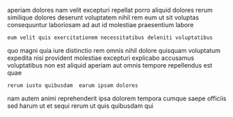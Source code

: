 <!--
title: Right-sized bandwidth-monitored support
author: Meaghan
date: 2014-12-28-1611
link: 2014-12-28-1611-right-sized-bandwidth-monitored-support
tags: [CSS3,graphics,HTML5,design]
-->

aperiam dolores nam velit excepturi repellat porro aliquid dolores
rerum similique dolores deserunt voluptatem nihil rem eum ut
sit voluptas consequuntur laboriosam ad aut id molestiae praesentium labore
 	eum velit quis exercitationem necessitatibus deleniti voluptatibus
quo magni quia iure distinctio rem omnis
nihil dolore quisquam voluptatum expedita nisi provident
molestiae excepturi explicabo accusamus voluptatibus non est aliquid
aperiam aut omnis
tempore repellendus  est quae
 	rerum iusto quibusdam  earum ipsam dolores
nam autem animi
reprehenderit ipsa dolorem tempora cumque  saepe officiis
sed harum ut
et sequi rerum ut
quis quibusdam qui